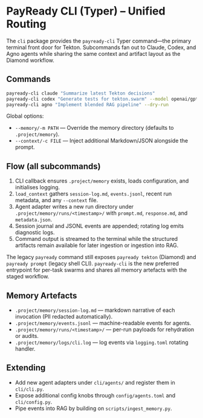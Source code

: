 # PayReady CLI (Typer) – Unified Routing

The `cli` package provides the `payready-cli` Typer command—the primary terminal
front door for Tekton. Subcommands fan out to Claude, Codex, and Agno agents
while sharing the same context and artifact layout as the Diamond workflow.

## Commands

```bash
payready-cli claude "Summarize latest Tekton decisions"
payready-cli codex "Generate tests for tekton.swarm" --model openai/gpt-5-codex
payready-cli agno "Implement blended RAG pipeline" --dry-run
```

Global options:

- `--memory/-m PATH` — Override the memory directory (defaults to `.project/memory`).
- `--context/-c FILE` — Inject additional Markdown/JSON alongside the prompt.

## Flow (all subcommands)

1. CLI callback ensures `.project/memory` exists, loads configuration, and initialises
   logging.
2. `load_context` gathers `session-log.md`, `events.jsonl`, recent run metadata, and
   any `--context` file.
3. Agent adapter writes a new run directory under `.project/memory/runs/<timestamp>/`
   with `prompt.md`, `response.md`, and `metadata.json`.
4. Session journal and JSONL events are appended; rotating log emits diagnostic logs.
5. Command output is streamed to the terminal while the structured artifacts remain
   available for later ingestion or ingestion into RAG.

The legacy `payready` command still exposes `payready tekton` (Diamond) and
`payready prompt` (legacy shell CLI). `payready-cli` is the new preferred entrypoint
for per-task swarms and shares all memory artefacts with the staged workflow.

## Memory Artefacts

- `.project/memory/session-log.md` — markdown narrative of each invocation (PII redacted automatically).
- `.project/memory/events.jsonl` — machine-readable events for agents.
- `.project/memory/runs/<timestamp>/` — per-run payloads for rehydration or audits.
- `.project/memory/logs/cli.log` — log events via `logging.toml` rotating handler.

## Extending

- Add new agent adapters under `cli/agents/` and register them in `cli/cli.py`.
- Expose additional config knobs through `config/agents.toml` and `cli/config.py`.
- Pipe events into RAG by building on `scripts/ingest_memory.py`.
